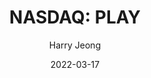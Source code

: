---
type: "report"
paper: "PLAY_Harry_Jeong.pdf"
author: "Harry Jeong"
company: "Dave & Buster’s Entertainment, Inc."
date: "2022-03-17"
summary: "Dave and Buster’s Entertainment, Inc. ('Dave and Buster’s') is an American arcade, food and entertainment complex company, headquartered in Dallas, Texas with operations mainly across the United States. The company has 141 locations across North America that delivers a variety of products to its customers."
title: "NASDAQ: PLAY"
---
